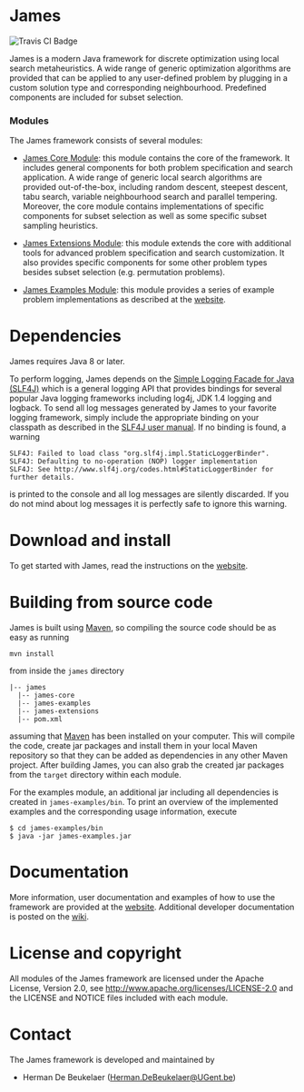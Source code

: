 James
=====

![Travis CI Badge](https://img.shields.io/travis/hdbeukel/james.svg?style=flat)

James is a modern Java framework for discrete optimization using local search metaheuristics.
A wide range of generic optimization algorithms are provided that can be applied to any user-defined
problem by plugging in a custom solution type and corresponding neighbourhood. Predefined components
are included for subset selection.

### Modules

The James framework consists of several modules:
 
 - [James Core Module][core-module]: this module contains the core of the framework. It includes general
     components for both problem specification and search application. A wide range of generic local search
     algorithms are provided out-of-the-box, including random descent, steepest descent, tabu search, variable
     neighbourhood search and parallel tempering. Moreover, the core module contains implementations of specific
     components for subset selection as well as some specific subset sampling heuristics.
   
 - [James Extensions Module][extensions-module]: this module extends the core with additional tools
        for advanced problem specification and search customization. It also provides specific
        components for some other problem types besides subset selection (e.g. permutation problems).
                 
 - [James Examples Module][examples-module]: this module provides a series of example problem implementations
 	 as described at the [website][examples-website].

Dependencies
============

James requires Java 8 or later.

To perform logging, James depends on the [Simple Logging Facade for Java (SLF4J)][slf4j] which is a general
logging API that provides bindings for several popular Java logging frameworks including log4j, JDK 1.4 logging
and logback. To send all log messages generated by James to your favorite logging framework, simply include
the appropriate binding on your classpath as described in the [SLF4J user manual][slf4j-manual]. If no binding is
found, a warning

```
SLF4J: Failed to load class "org.slf4j.impl.StaticLoggerBinder".
SLF4J: Defaulting to no-operation (NOP) logger implementation
SLF4J: See http://www.slf4j.org/codes.html#StaticLoggerBinder for further details.
```

is printed to the console and all log messages are silently discarded. If you do not mind about log messages
it is perfectly safe to ignore this warning.

Download and install
====================

To get started with James, read the instructions on the [website][getstarted].

Building from source code
=========================

James is built using [Maven][maven], so compiling the source code should be as easy as running

```
mvn install
```

from inside the `james` directory

```
|-- james
  |-- james-core
  |-- james-examples
  |-- james-extensions
  |-- pom.xml
```

assuming that [Maven][maven] has been installed on your computer. This will compile the code, create jar packages and install them in your local Maven repository so that they can be added as dependencies in any other Maven project. After building James, you can also grab the created jar packages from the `target` directory within each module.

For the examples module, an additional jar including all dependencies is created in `james-examples/bin`.
To print an overview of the implemented examples and the corresponding usage information, execute

```
$ cd james-examples/bin
$ java -jar james-examples.jar
```

Documentation
=============

More information, user documentation and examples of how to use the framework are provided at the [website][james-website]. Additional developer documentation is posted on the [wiki][james-wiki].

License and copyright
=====================

All modules of the James framework are licensed under the Apache License, Version 2.0, see http://www.apache.org/licenses/LICENSE-2.0 and the LICENSE and NOTICE files included with each module.

Contact
=======

The James framework is developed and maintained by

 - Herman De Beukelaer (Herman.DeBeukelaer@UGent.be)
 
 
 
[core-module]:       https://github.com/hdbeukel/james/tree/master/james/james-core
[extensions-module]: https://github.com/hdbeukel/james/tree/master/james/james-extensions
[examples-module]:   https://github.com/hdbeukel/james/tree/master/james/james-examples
[examples-website]:  http://www.jamesframework.org/examples
[slf4j]:             http://www.slf4j.org
[slf4j-manual]:      http://www.slf4j.org/manual.html
[sonatype]:          https://oss.sonatype.org/index.html#welcome
[maven]:             http://maven.apache.org
[getstarted]:        http://www.jamesframework.org/getstarted/
[james-website]:     http://www.jamesframework.org
[james-wiki]:        http://github.com/hdbeukel/james/wiki

